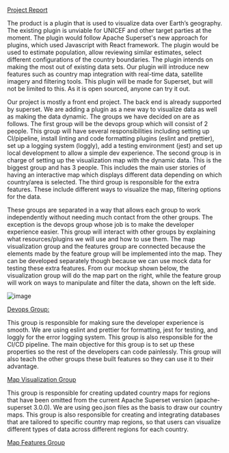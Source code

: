 <ins>Project Report<ins/>

The product is a plugin that is used to visualize data over Earth’s geography. The existing plugin is unviable for UNICEF and other target parties at the moment. The plugin would follow Apache Superset's new approach for plugins, which used Javascript with React framework. The plugin would be used to estimate population, allow reviewing similar estimates, select different configurations of the country boundaries. The plugin intends on making the most out of existing data sets. Our plugin will introduce new features such as country map integration with real-time data, satellite imagery and filtering tools. This plugin will be made for Superset, but will not be limited to this. As it is open sourced, anyone can try it out.

Our project is mostly a front end project. The back end is already supported by superset. We are adding a plugin as a new way to visualize data as well as making the data dynamic. The groups we have decided on are as follows. The first group will be the devops group which will consist of 2 people. This group will have several responsibilities including setting up CI/pipeline, install linting and code formatting plugins (eslint and prettier), set up a logging system (loggly), add a testing environment (jest) and set up local development to allow a simple dev experience. 
The second group is in charge of setting up the visualization map with the dynamic data. This is the biggest group and has 3 people. This includes the main user stories of having an interactive map which displays different data depending on which country/area is selected.
The third group is responsible for the extra features. These include different ways to visualize the map, filtering options for the data. 

These groups are separated in a way that allows each group to work independently without needing much contact from the other groups. The exception is the devops group whose job is to make the developer experience easier. This group will interact with other groups by explaining what resources/plugins we will use and how to use them. 
The map visualization group and the features group are connected because the elements made by the feature group will be implemented into the map. They can be developed separately though because we can use mock data for testing these extra features. From our mockup shown below, the visualization group will do the map part on the right, while the feature group will work on ways to manipulate and filter the data, shown on the left side.

![image](https://github.com/csc301-2023-fall/project-11-unicef-t/assets/72054183/0f197ab7-6ebf-4fed-97e7-3b67d0039e64)

<ins>Devops Group:<ins/>

This group is responsible for making sure the developer experience is smooth. We are using eslint and prettier for formatting, jest for testing, and loggly for the error logging system. This group is also responsible for the CI/CD pipeline. The main objective for this group is to set up these properties so the rest of the developers can code painlessly. This group will also teach the other groups these built features so they can use it to their advantage.

<ins>Map Visualization Group<ins/>

This group is responsible for creating updated country maps for regions that have been omitted from the current Apache Superset version (apache-superset 3.0.0). We are using geo.json files as the basis to draw our country maps. This group is also responsible for creating and integrating databases that are tailored to specific country map regions, so that users can visualize different types of data across different regions for each country. 

<ins>Map Features Group<ins/>
